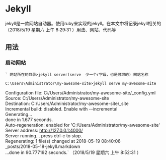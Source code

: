 # Jekyll

jekyll是一款网站自动器。使用ruby来实现的jekyll。在本文中将记录jekyll相关的（2018/5/19 星期六 上午 8:29:31 ）用法、网站、代码等

## 用法

### 启动网站
    ` 网站所在的目录>jekyll server(serve  少一个r字母，也是可取的) 网站名称   
    
    C:\Users\Administrator\my-awesome-site>jekyll serve my-awesome-site    
Configuration file: C:/Users/Administrator/my-awesome-site/_config.yml  
            Source: C:/Users/Administrator/my-awesome-site  
       Destination: C:/Users/Administrator/my-awesome-site/_site    
 Incremental build: disabled. Enable with --incremental     
      Generating...     
                    done in 1.677 seconds.      
 Auto-regeneration: enabled for 'C:/Users/Administrator/my-awesome-site'    
    Server address: http://127.0.0.1:4000/  
  Server running... press ctrl-c to stop.   
      Regenerating: 1 file(s) changed at 2018-05-19 08:40:06    
                    _posts/2018-05-18-jekyll.markdown   
                    ...done in 90.777192 seconds.`
（2018/5/19 星期六 上午 8:52:31 ）
